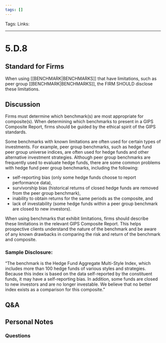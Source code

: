```yaml
---
tags: []
---
```

Tags:
Links: 
___
# 5.D.8
## Standard for Firms
When using [[BENCHMARK|BENCHMARKS]] that have limitations, such as peer group [[BENCHMARK|BENCHMARKS]], the FIRM SHOULD disclose these limitations.
## Discussion
Firms must determine which benchmark(s) are most appropriate for composite(s). When determining which benchmarks to present in a GIPS Composite Report, firms should be guided by the ethical spirit of the GIPS standards.

Some benchmarks with known limitations are often used for certain types of investments. For example, peer group benchmarks, such as hedge fund peer group universe indices, are often used for hedge funds and other alternative investment strategies. Although peer group benchmarks are frequently used to evaluate hedge funds, there are some common problems with hedge fund peer group benchmarks, including the following:
- self-reporting bias (only some hedge funds choose to report performance data),
- survivorship bias (historical returns of closed hedge funds are removed from the peer group benchmark),
- inability to obtain returns for the same periods as the composite, and
- lack of investability (some hedge funds within a peer group benchmark are closed to new investors).

When using benchmarks that exhibit limitations, firms should describe these limitations in the relevant GIPS Composite Report. This helps prospective clients understand the nature of the benchmark and be aware of any known drawbacks in comparing the risk and return of the benchmark and composite.
### Sample Disclosure:
“The benchmark is the Hedge Fund Aggregate Multi-Style Index, which includes more than 100 hedge funds of various styles and strategies. Because this index is based on the data self-reported by the constituent funds, it may have a self-reporting bias. In addition, some funds are closed to new investors and are no longer investable. We believe that no better index exists as a comparison for this composite.”
## Q&A

## Personal Notes

### Questions